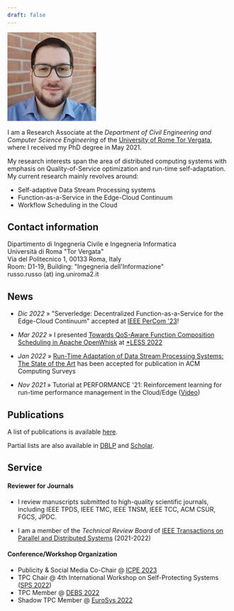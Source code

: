 ```yaml
---
draft: false
---
```


<div class="avatar">
<img src="/images/me.jpg" alt="Gabriele Russo Russo" itemprop="image">
</div>

I am a Research Associate at the *Department of Civil Engineering and Computer
Science Engineering* of the
[University of Rome Tor Vergata](https://web.uniroma2.it/en), where I received my PhD degree in
May 2021.


My research interests span the area of distributed computing systems with emphasis on
Quality-of-Service optimization and run-time self-adaptation.
My current research mainly revolves around:

- Self-adaptive Data Stream Processing systems
- Function-as-a-Service in the Edge-Cloud Continuum
- Workflow Scheduling in the Cloud


<!--<hr class="sectionbar"/>-->
<a name ="contact"></a>
<h2 class="homesection">Contact information</h2>
Dipartimento di Ingegneria Civile e Ingegneria Informatica<br/>
Università di Roma "Tor Vergata"<br/>
Via del Politecnico 1, 00133 Roma, Italy<br/>
Room: D1-19, Building: "Ingegneria dell'Informazione"<br/>
&#114;usso.&#114;usso (&#97;&#116;) ing.uniroma2.it
<!--
![](/images/email_addr.png)
-->

<h2 class="homesection">News</h2>

- *Dic 2022* &raquo; "Serverledge: Decentralized Function-as-a-Service for the Edge-Cloud Continuum" accepted at [IEEE PerCom '23](https://www.percom.org)!

- *Mar 2022* &raquo; I presented [Towards QoS-Aware Function Composition Scheduling in Apache OpenWhisk](https://ieeexplore.ieee.org/document/9767299)
at [*LESS 2022](https://starless.iit.cnr.it/)

- *Jan 2022* &raquo; [Run-Time Adaptation of Data Stream Processing Systems: The State of the
  Art](https://art.torvergata.it/retrieve/handle/2108/288667/577062/csur2022.pdf) has been accepted for publication in ACM Computing Surveys

- *Nov 2021* &raquo; Tutorial at PERFORMANCE '21: Reinforcement learning for run-time performance management in the Cloud/Edge ([Video](https://www.youtube.com/watch?v=T1-MaosV7xA))



<!--
<h2 class="homesection">Selected publications</h2>
{% for paper in site.publications %}
{% if paper.selected %}
<span class="publist-authors">{{ paper.authors }}</span><br/>
<span class="publist-title">{{ paper.title }}</span><br/>
<span class="publist-info">{{ paper.info }}</span><br/>
[abstract]({{ site.baseurl}}{{ paper.url }}){: .btn .btn--verysmall .btn--inverse} {% if paper.doi %} [doi]({{ paper.doi }}){: .btn .btn--verysmall .btn--inverse} {% endif %} {% if paper.pdf %} [pdf]({{ paper.pdf }}){: .btn .btn--verysmall .btn--info} {% endif %}
{% endif %}
{% endfor %}

You can find [here]({{ site.baseurl }}/publications.html) a list of all my publications.
{: .notice--info}

-->


<h2 class="homesection">Publications</h2>

A list of publications is available [here](/publications/).

Partial lists are also available in [DBLP](https://dblp.org/pid/214/1442.html)
and [Scholar](https://scholar.google.com/citations?user=rRiNfS0AAAAJ).

<h2 class="homesection">Service</h2>

#### Reviewer for Journals  #####

- I review manuscripts submitted to high-quality scientific journals, including IEEE TPDS, IEEE TMC, IEEE TNSM, IEEE
TCC, ACM CSUR, FGCS, JPDC.

-  I am a member of the *Technical Review Board* of [IEEE Transactions on Parallel and Distributed Systems](https://www.computer.org/csdl/journal/td) (2021-2022)

#### Conference/Workshop Organization  #####

- Publicity &amp; Social Media Co-Chair @ [ICPE 2023](https://icpe2023.spec.org/)
- TPC Chair @ 4th International Workshop on Self-Protecting Systems ([SPS 2022](https://sites.google.com/view/sps22workshop))
- TPC Member @ [DEBS 2022](https://2022.debs.org/index.html)
- Shadow TPC Member @ [EuroSys 2022](https://2022.eurosys.org/)
